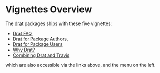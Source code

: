 # Vignettes Overview

The [drat](https://cran.r-project.org/package=drat) packages ships with these five vignettes:

- [Drat FAQ](/drat/vignettes/dratfaq), 
- [Drat for Package Authors](/drat/vignettes/dratforauthors), 
- [Drat for Package Users](/drat/vignettes/dratforusers)
- [Why Drat?](/drat/vignettes/whydrat)
- [Combining Drat and Travis](/drat/vignettes/combiningdratandtravis)

which are also accessible via the links above, and the menu on the left.
